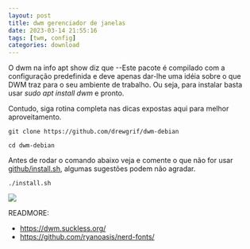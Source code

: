```yaml
---
layout: post
title: dwm gerenciador de janelas
date: 2023-03-14 21:55:16 
tags: [twm, config]
categories: download
---  
```


O dwm na info apt show diz que --Este pacote é compilado com a configuração  predefinida e deve apenas dar-lhe uma idéia sobre o que DWM traz para o seu ambiente de trabalho. Ou seja, para instalar basta usar *sudo apt install dwm* e pronto.

Contudo, siga rotina completa nas dicas expostas aqui para melhor aproveitamento.


	git clone https://github.com/drewgrif/dwm-debian

	cd dwm-debian

Antes de rodar o comando abaixo veja e comente o que não for usar 
[github/install.sh], algumas sugestões podem não agradar.

	./install.sh


![](https://www.youtube.com/watch?v=PQcIThqCXes)


[github/install.sh]: https://github.com/drewgrif/dwm-debian/blob/main/install.sh

READMORE:
* https://dwm.suckless.org/
* https://github.com/ryanoasis/nerd-fonts/
